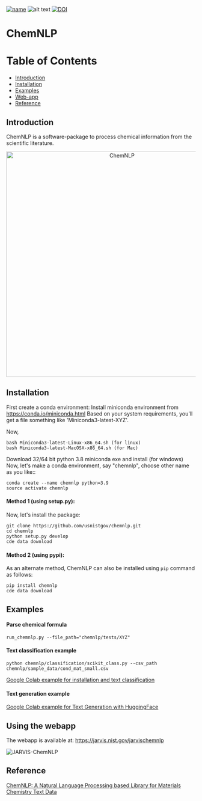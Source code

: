 [![name](https://colab.research.google.com/assets/colab-badge.svg)]([https://colab.research.google.com/github/knc6/jarvis-tools-notebooks/blob/master/jarvis-tools-notebooks/ChemNLP_Example.ipynb](https://colab.research.google.com/drive/1FRayOxp07ReOUUrL7ZXkPTmF1Ocu5ygI?usp=sharing))
![alt text](https://github.com/usnistgov/chemnlp/actions/workflows/main.yml/badge.svg)
[![DOI](https://zenodo.org/badge/523320947.svg)](https://zenodo.org/badge/latestdoi/523320947)


# ChemNLP

# Table of Contents
* [Introduction](#intro)
* [Installation](#install)
* [Examples](#example)
* [Web-app](#webapp)
* [Reference](#reference)

<a name="intro"></a>
Introduction
-------------------------
ChemNLP is a software-package to process chemical information from the scientific literature.

<p align="center">
   <img src="https://github.com/usnistgov/chemnlp/blob/develop/chemnlp/Schemcatic.PNG" alt="ChemNLP"  width="600"/>
</p>

<a name="install"></a>
Installation
-------------------------
First create a conda environment:
Install miniconda environment from https://conda.io/miniconda.html
Based on your system requirements, you'll get a file something like 'Miniconda3-latest-XYZ'.

Now,

```
bash Miniconda3-latest-Linux-x86_64.sh (for linux)
bash Miniconda3-latest-MacOSX-x86_64.sh (for Mac)
```
Download 32/64 bit python 3.8 miniconda exe and install (for windows)
Now, let's make a conda environment, say "chemnlp", choose other name as you like::
```
conda create --name chemnlp python=3.9
source activate chemnlp
```
#### Method 1 (using setup.py):

Now, let's install the package:
```
git clone https://github.com/usnistgov/chemnlp.git
cd chemnlp
python setup.py develop
cde data download
```

#### Method 2 (using pypi):

As an alternate method, ChemNLP can also be installed using `pip` command as follows:
```
pip install chemnlp
cde data download
```

<a name="example"></a>
Examples
---------
#### Parse chemical formula 

```
run_chemnlp.py --file_path="chemnlp/tests/XYZ"
```

#### Text classification example

```
python chemnlp/classification/scikit_class.py --csv_path chemnlp/sample_data/cond_mat_small.csv
```

[Google Colab example for installation and text classification](https://colab.research.google.com/github/knc6/jarvis-tools-notebooks/blob/master/jarvis-tools-notebooks/ChemNLP_Example.ipynb)

#### Text generation example

[Google Colab example for Text Generation with HuggingFace](https://colab.research.google.com/github/knc6/jarvis-tools-notebooks/blob/master/jarvis-tools-notebooks/ChemNLP_TitleToAbstract.ipynb)


<a name="webapp"></a>
Using the webapp
---------
The webapp is available at: https://jarvis.nist.gov/jarvischemnlp

![JARVIS-ChemNLP](https://github.com/usnistgov/chemnlp/blob/develop/chemnlp/PTable.PNG)

<a name="reference"></a>
Reference
---------


[ChemNLP: A Natural Language Processing based Library for Materials Chemistry Text Data](https://arxiv.org/abs/2209.08203)
